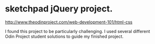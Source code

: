 # sketchpad jQuery project.
http://www.theodinproject.com/web-development-101/html-css

I found this project to be particularly challenging. I used several different Odin Project
student solutions to guide my finished project.